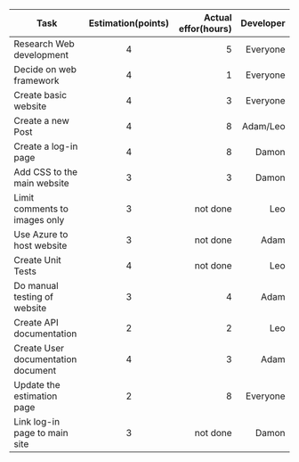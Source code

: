 
|Task           |Estimation(points)  |Actual effor(hours)| Developer|
| ------------- |:-------------:     | -----:            | -----:            |
|Research Web development|4|5|Everyone
|Decide on web framework|4|1|Everyone
|Create basic website|4|3|Everyone
|Create a new Post|4|8|Adam/Leo
|Create a log-in page|4|8|Damon
|Add CSS to the main website|3|3|Damon
|Limit comments to images only|3|not done|Leo
|Use Azure to host website|3|not done|Adam
|Create Unit Tests|4|not done|Leo
|Do manual testing of website|3|4|Adam
|Create API documentation|2|2|Leo
|Create User documentation document|4|3|Adam
|Update the estimation page|2|8|Everyone
|Link log-in page to main site|3|not done|Damon

